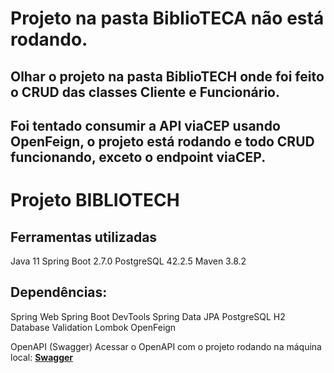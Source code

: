 # Projeto na pasta BiblioTECA não está rodando.

## Olhar o projeto na pasta BiblioTECH onde foi feito o CRUD das classes Cliente e Funcionário.
## Foi tentado consumir a API viaCEP usando OpenFeign, o projeto está rodando e todo CRUD funcionando, exceto o endpoint viaCEP.


# Projeto BIBLIOTECH
## Ferramentas utilizadas
Java 11
Spring Boot 2.7.0
PostgreSQL 42.2.5
Maven 3.8.2

## Dependências:
Spring Web
Spring Boot DevTools
Spring Data JPA
PostgreSQL
H2 Database
Validation
Lombok
OpenFeign

OpenAPI (Swagger)
Acessar o OpenAPI com o projeto rodando na máquina local: **[Swagger](http://localhost:8080/swagger-ui/index.html)**
